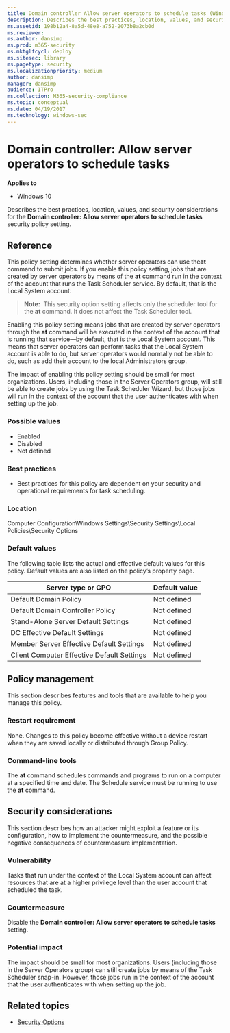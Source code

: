 ```yaml
---
title: Domain controller Allow server operators to schedule tasks (Windows 10)
description: Describes the best practices, location, values, and security considerations for the Domain controller Allow server operators to schedule tasks security policy setting.
ms.assetid: 198b12a4-8a5d-48e8-a752-2073b8a2cb0d
ms.reviewer: 
ms.author: dansimp
ms.prod: m365-security
ms.mktglfcycl: deploy
ms.sitesec: library
ms.pagetype: security
ms.localizationpriority: medium
author: dansimp
manager: dansimp
audience: ITPro
ms.collection: M365-security-compliance
ms.topic: conceptual
ms.date: 04/19/2017
ms.technology: windows-sec
---
```


# Domain controller: Allow server operators to schedule tasks

**Applies to**
-   Windows 10

Describes the best practices, location, values, and security considerations for the **Domain controller: Allow server operators to schedule tasks** security policy setting.

## Reference

This policy setting determines whether server operators can use the**at** command to submit jobs. If you enable this policy setting, jobs that are created by server operators by means of the **at** command run in the context of the account that runs the Task Scheduler service. By default, that is the Local System account.

>**Note:**  This security option setting affects only the scheduler tool for the **at** command. It does not affect the Task Scheduler tool.
 
Enabling this policy setting means jobs that are created by server operators through the **at** command will be executed in the context of the account that is running that service—by default, that is the Local System account. This means that server operators can perform tasks that the Local System account is able to do, but server operators would normally not be able to do, such as add their account to the local Administrators group.

The impact of enabling this policy setting should be small for most organizations. Users, including those in the Server Operators group, will still be able to create jobs by using the Task Scheduler Wizard, but those jobs will run in the context of the account that the user authenticates with when setting up the job.

### Possible values

-   Enabled
-   Disabled
-   Not defined

### Best practices

-   Best practices for this policy are dependent on your security and operational requirements for task scheduling.

### Location

Computer Configuration\\Windows Settings\\Security Settings\\Local Policies\\Security Options

### Default values

The following table lists the actual and effective default values for this policy. Default values are also listed on the policy’s property page.

| Server type or GPO | Default value |
| - | - |
| Default Domain Policy | Not defined| 
| Default Domain Controller Policy | Not defined | 
| Stand-Alone Server Default Settings | Not defined| 
| DC Effective Default Settings | Not defined| 
| Member Server Effective Default Settings | Not defined| 
| Client Computer Effective Default Settings | Not defined| 
 
## Policy management

This section describes features and tools that are available to help you manage this policy.

### Restart requirement

None. Changes to this policy become effective without a device restart when they are saved locally or distributed through Group Policy.

### Command-line tools

The **at** command schedules commands and programs to run on a computer at a specified time and date. The Schedule service must be running to use the **at** command.

## Security considerations

This section describes how an attacker might exploit a feature or its configuration, how to implement the countermeasure, and the possible negative consequences of countermeasure implementation.

### Vulnerability

Tasks that run under the context of the Local System account can affect resources that are at a higher privilege level than the user account that scheduled the task.

### Countermeasure

Disable the **Domain controller: Allow server operators to schedule tasks** setting.

### Potential impact

The impact should be small for most organizations. Users (including those in the Server Operators group) can still create jobs by means of the Task Scheduler snap-in. However, those jobs run in the context of the account that the user authenticates with when setting up the job.

## Related topics

- [Security Options](security-options.md)
